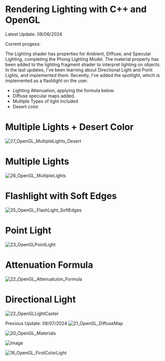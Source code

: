 # Rendering Lighting with C++ and OpenGL

Latest Update: 08/06/2024

Current progess:

The Lighting shader has properties for Ambient, Diffuse, and Specular Lighting, completing the Phong Lighting Model. The material property has been added to the lighting fragment shader to interpret lighting on objects.
In the last updates, I've been learning about Directional Light and Point Lights, and implemented them. Recently, I've added the spotlight, which is implemented as a flashlight on the user.
- Lighting Attenuation, applying the formula below.
- Diffuse specular maps added.
- Multiple Types of light included
- Desert color

# Multiple Lights + Desert Color

![27_OpenGL_MultipleLights_Desert](https://github.com/user-attachments/assets/d847a157-f7da-4de4-a818-612b5e583aec)

# Multiple Lights

![26_OpenGL_MultipleLights](https://github.com/user-attachments/assets/b8fd97e7-3710-4aee-92b9-4cc3497e0629)


# Flashlight with Soft Edges

![25_OpenGL_FlashLight_SoftEdges](https://github.com/user-attachments/assets/1c94d9c9-fccc-4398-9dff-d3b5226aced9)


# Point Light

![23_OpenGLPointLight](https://github.com/user-attachments/assets/8e11c744-f8a8-4630-a3bc-e62ef9b0a991)

# Attenuation Formula

![22_OpenGL_Attenuatuion_Formula](https://github.com/user-attachments/assets/74f282e7-d4c3-421f-94d3-be061e7cb995)

# Directional Light

![22_OpenGLLightCaster](https://github.com/user-attachments/assets/d7825dcc-b63e-4837-b7b2-44fd6800ff96)


Previous Update: 08/07/2024
![21_OpenGL_DiffuseMap](https://github.com/josecr02/Advanced-Lighting-Research-with-OpenGL/assets/88961639/690f0713-9819-416c-9fad-5e6d281945af)

![20_OpenGL_Materials](https://github.com/josecr02/Advanced-Lighting-Research-with-OpenGL/assets/88961639/6510bff6-f6ec-48b3-aaba-ba37fadf7396)

![image](https://github.com/josecr02/Advanced-Lighting-Research-with-OpenGL/assets/88961639/1d06f824-7ca2-4aae-8df6-249719266477)

![16_OpenGL_FirstColorLight](https://github.com/josecr02/Advanced-Lighting-Research-with-OpenGL/assets/88961639/330181c1-3fdb-44fd-a20e-31286b3b0abf)


